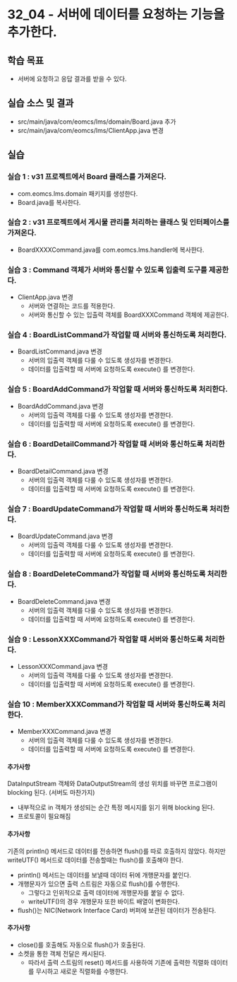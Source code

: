 # 32_04 - 서버에 데이터를 요청하는 기능을 추가한다.

## 학습 목표

- 서버에 요청하고 응답 결과를 받을 수 있다.

## 실습 소스 및 결과

- src/main/java/com/eomcs/lms/domain/Board.java 추가
- src/main/java/com/eomcs/lms/ClientApp.java 변경

## 실습

### 실습 1 : v31 프로젝트에서 Board 클래스를 가져온다.

- com.eomcs.lms.domain 패키지를 생성한다.
- Board.java를 복사한다.

### 실습 2 : v31 프로젝트에서 게시물 관리를 처리하는 클래스 및 인터페이스를 가져온다. 

- BoardXXXXCommand.java를 com.eomcs.lms.handler에 복사한다.

### 실습 3 : Command 객체가 서버와 통신할 수 있도록 입출력 도구를 제공한다.

- ClientApp.java 변경
  - 서버와 연결하는 코드를 적용한다.
  - 서버와 통신할 수 있는 입출력 객체를 BoardXXXCommand 객체에 제공한다.

### 실습 4 : BoardListCommand가 작업할 때 서버와 통신하도록 처리한다.

- BoardListCommand.java 변경
  - 서버의 입출력 객체를 다룰 수 있도록 생성자를 변경한다.
  - 데이터를 입출력할 때 서버에 요청하도록 execute() 를 변경한다.

### 실습 5 : BoardAddCommand가 작업할 때 서버와 통신하도록 처리한다.
- BoardAddCommand.java 변경
  - 서버의 입출력 객체를 다룰 수 있도록 생성자를 변경한다.
  - 데이터를 입출력할 때 서버에 요청하도록 execute() 를 변경한다.

### 실습 6 : BoardDetailCommand가 작업할 때 서버와 통신하도록 처리한다.
- BoardDetailCommand.java 변경
  - 서버의 입출력 객체를 다룰 수 있도록 생성자를 변경한다.
  - 데이터를 입출력할 때 서버에 요청하도록 execute() 를 변경한다.

### 실습 7 : BoardUpdateCommand가 작업할 때 서버와 통신하도록 처리한다.
- BoardUpdateCommand.java 변경
  - 서버의 입출력 객체를 다룰 수 있도록 생성자를 변경한다.
  - 데이터를 입출력할 때 서버에 요청하도록 execute() 를 변경한다.

### 실습 8 : BoardDeleteCommand가 작업할 때 서버와 통신하도록 처리한다.
- BoardDeleteCommand.java 변경
  - 서버의 입출력 객체를 다룰 수 있도록 생성자를 변경한다.
  - 데이터를 입출력할 때 서버에 요청하도록 execute() 를 변경한다.

### 실습 9 : LessonXXXCommand가 작업할 때 서버와 통신하도록 처리한다.
- LessonXXXCommand.java 변경
  - 서버의 입출력 객체를 다룰 수 있도록 생성자를 변경한다.
  - 데이터를 입출력할 때 서버에 요청하도록 execute() 를 변경한다.

### 실습 10 : MemberXXXCommand가 작업할 때 서버와 통신하도록 처리한다.
- MemberXXXCommand.java 변경
  - 서버의 입출력 객체를 다룰 수 있도록 생성자를 변경한다.
  - 데이터를 입출력할 때 서버에 요청하도록 execute() 를 변경한다.

#### 추가사항
DataInputStream 객체와 DataOutputStream의 생성 위치를 바꾸면 프로그램이 blocking 된다. (서버도 마찬가지)
  - 내부적으로 in 객체가 생성되는 순간 특정 메시지를 읽기 위해 blocking 된다.
  - 프로토콜이 필요해짐

#### 추가사항
기존의 println() 메서드로 데이터를 전송하면 flush()를 따로 호출하지 않았다.
하지만 writeUTF() 메서드로 데이터를 전송할때는 flush()를 호출해야 한다.
- println() 메서드는 데이터를 보낼때 데이터 뒤에 개행문자를 붙인다.
- 개행문자가 있으면 출력 스트림은 자동으로 flush()를 수행한다.
  - 그렇다고 인위적으로 출력 데이터에 개행문자를 붙일 수 없다.
  - writeUTF()의 경우 개행문자 또한 바이트 배열이 변화한다.
- flush()는 NIC(Network Interface Card) 버퍼에 보관된 데이터가 전송된다.

#### 추가사항
- close()를 호출해도 자동으로 flush()가 호출된다.
- 소켓을 통한 객체 전달은 캐시된다. 
  - 따라서 출력 스트림의 reset() 메서드를 사용하여 기존에 출력한 직렬화 데이터를 무시하고 새로운 직렬화를 수행한다.